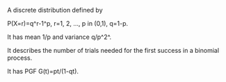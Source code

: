 A discrete distribution defined by

P(X=r)=q^r-1^p, r=1, 2, ..., p in (0,1), q=1-p.

It has mean 1/p and variance q/p^2^.

It describes the number of trials needed for the first success in a
binomial process.

It has PGF G(t)=pt/(1-qt).
